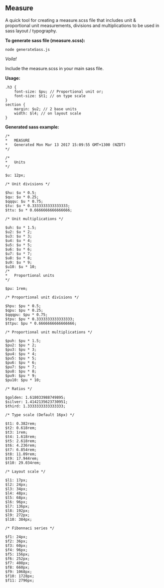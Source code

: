 ## Measure
A quick tool for creating a measure.scss file that includes unit & proportional unit measurements, divisions and multiplications to be used in sass layout / typography.

**To generate sass file (measure.scss):**

```
node generateSass.js
```

*Voila!*

Include the measure.scss in your main sass file.

**Usage:**

```
.h3 {
    font-size: $pu; // Proportional unit or;
    font-size: $t1; // on type scale
}
section {
    margin: $u2; // 2 base units
    width: $l4; // on layout scale
}
```

**Generated sass example:**

```
/*
*   MEASURE
*   Generated Mon Mar 13 2017 15:09:55 GMT+1300 (NZDT)
*/

/*
*   Units
*/

$u: 12px;

/* Unit divisions */

$hu: $u * 0.5;
$qu: $u * 0.25;
$qqqu: $u * 0.75;
$tu: $u * 0.3333333333333333;
$ttu: $u * 0.6666666666666666;

/* Unit multiplications */

$uh: $u * 1.5;
$u2: $u * 2;
$u3: $u * 3;
$u4: $u * 4;
$u5: $u * 5;
$u6: $u * 6;
$u7: $u * 7;
$u8: $u * 8;
$u9: $u * 9;
$u10: $u * 10;
/*
*   Proportional units
*/

$pu: 1rem;

/* Proportional unit divisions */

$hpu: $pu * 0.5;
$qpu: $pu * 0.25;
$qqqpu: $pu * 0.75;
$tpu: $pu * 0.3333333333333333;
$ttpu: $pu * 0.6666666666666666;

/* Proportional unit multiplications */

$puh: $pu * 1.5;
$pu2: $pu * 2;
$pu3: $pu * 3;
$pu4: $pu * 4;
$pu5: $pu * 5;
$pu6: $pu * 6;
$pu7: $pu * 7;
$pu8: $pu * 8;
$pu9: $pu * 9;
$pu10: $pu * 10;

/* Ratios */

$golden: 1.618033988749895;
$silver: 1.4142135623730951;
$third: 1.3333333333333333;

/* Type scale (Default 16px) */

$t1: 0.382rem;
$t2: 0.618rem;
$t3: 1rem;
$t4: 1.618rem;
$t5: 2.618rem;
$t6: 4.236rem;
$t7: 6.854rem;
$t8: 11.09rem;
$t9: 17.944rem;
$t10: 29.034rem;

/* Layout scale */

$l1: 17px;
$l2: 24px;
$l3: 34px;
$l4: 48px;
$l5: 68px;
$l6: 96px;
$l7: 136px;
$l8: 192px;
$l9: 272px;
$l10: 384px;

/* Fibonnaci series */

$f1: 24px;
$f2: 36px;
$f3: 60px;
$f4: 96px;
$f5: 156px;
$f6: 252px;
$f7: 408px;
$f8: 660px;
$f9: 1068px;
$f10: 1728px;
$f11: 2796px;



```
